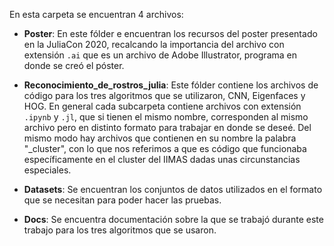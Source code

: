 En esta carpeta se encuentran 4 archivos:

- **Poster**: En este fólder e encuentran los recursos del poster presentado en la JuliaCon 2020, recalcando la importancia del archivo con extensión `.ai` que es un archivo de Adobe Illustrator, programa en donde se creó el póster.

- **Reconocimiento_de_rostros_julia**: Este fólder contiene los archivos de código para los tres algoritmos que se utilizaron, CNN, Eigenfaces y HOG. En general cada subcarpeta contiene archivos con extensión `.ipynb` y `.jl`, que si tienen el mismo nombre, corresponden al mismo archivo pero en distinto formato para trabajar en donde se deseé. Del mismo modo hay archivos que contienen en su nombre la palabra "\_cluster", con lo que nos referimos a que es código que funcionaba específicamente en el cluster del IIMAS dadas unas circunstancias especiales.

- **Datasets**: Se encuentran los conjuntos de datos utilizados en el formato que se necesitan para poder hacer las pruebas. 

- **Docs**: Se encuentra documentación sobre la que se trabajó durante este trabajo para los tres algoritmos que se usaron.
